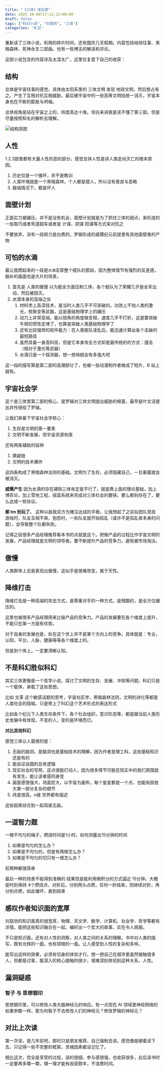 ```yaml
---
title: "《三体》读后感"
date: 2025-10-06T17:22:11+08:00
draft: false
tags: ["科幻小说", "刘慈欣", "三体"]
categories: '札记'
---
```

重新读了三体小说，利用的碎片时间，还有国庆几天假期。内容包括地球往事、黑暗森林、死神永生三部曲。也有一些博主的解读和评论。

这部小说包含的内容涉及太深太广，这里仅复盘下自己的收获：

## 结构
总体是宇宙往事的感觉，具体由太阳系里的 三体文明 发现 地球文明，然后想占有之。产生了互相对抗互相威胁，最后被宇宙中的一些高等文明给统一消灭，宇宙本身也在不断的膨胀与坍缩。

总体视角是站在宇宙之上的，纬度高达十维。坦白来讲我是读不懂了第三部。但是尽量按照知名的解析去理解。

<img alt="结构简图" src="https://github.com/user-attachments/assets/6347fc13-8111-45c2-ad47-7e3306ce5ce3" />

## 人性
1.2.3部里都有大量人性的恶的部分，感觉总体人性是讲人类走向灭亡的根本原因。

1. 历史仅是一个循环，并不是教训
2. 人类环境就是一个黑暗森林，个人都是猎人，所以没有善良与恶略
3. 极端情况下，都是坏人

## 面壁计划
正面实力被碾压，并不是没有机会，面壁计划就是为了抓住三体的弱点，来形成的一些取巧或者弯道超车或者是 计谋，阴谋 阳谋等方式来对抗之

不要放弃，没有一段努力是白费的。罗辑形成的威慑纪元前提里有其他面壁者的产物
## 可怕的水滴
最让我燃起来的一段是`水滴`击穿整个舰队的那段，因为整体情节有强烈的反差感，脑补的画面也是大片的场景。
1. 首先是 人类的傲慢 以为能全方面压制三体，各个舰队为了荣耀几乎是全军出动，然后被团灭。
2. 水滴本身的高端之处
   1. 材料学上高深技术，是当时人类几乎不可突破的。功效上不怕人类的激光，核聚变等武器，这是基础物理学上的碾压
   2. 动力上非常高端，能以锐角的角度做变相，速度几乎不打折，这是要突破牛顿的惯性定律了，也算是突破人类基础物理学了
   3. 还有比较强悍的软件能力：在人类舰队凌乱后，能迅速计算出各个击破的最短路径
   4. 虽然具备一身高科技，但是它本身攻击方式却是最传统的的方式：撞击（相对于激光等武器）
   5. 水滴只是一个探测器，想一想母舰会有多强大吧
  

这一段的描写算是第二部的高潮部分了，也被一些动漫制作者做成了短片，B 站上就有。
## 宇宙社会学
这个是三体里第二部的核心，是罗辑对三体文明提出威胁的根基。最早是叶文洁提出并传授给了罗辑。

让我们来看下宇宙社会学核心：
1. 生存是文明的第一要素
2. 文明不断发展，但宇宙资源有限

还有两条辅助的延伸
1. 猜疑链
2. 文明的技术爆炸

这四条构成了黑暗森林法则的基础。文明为了生存，必须隐藏自己，一旦暴露就会被消灭。

**威慑产生**
因为水滴的存在硬刚三体肯定是不行了，就是靠上面的理论基础，加上博弈论，加上雪地工程，摇篮系统来完成对三体社会的要挟。要么都别存在了，要么达成一些协议。

**都 tm 别玩了**。
这种以敌我双方为赌注达成的平衡，让我想起了之前玩团队竞技游戏时，队友互相不爽，抱怨时，一些队友就开始捣乱（或许不是捣乱者本身的问题），会导致整个队都失败。

记得之前很多产品经理推荐看本书的点就是这个。把做产品的过程比作宇宙文明的发展，产品经理就是文明的领导者。要不断提升产品的竞争力，避免被市场淘汰。

## 傲慢
人类群体上总是表现出傲慢，这似乎是很难改变，属于天性。

## 降维打击
降维打击是一种高端的攻击方式，是尊重对手的一种方式。是残酷的，是全方位碾压的。

这里也被很多产品经理用来比喻产品的竞争力。产品的发展要在各个维度上提升，不能只在某一方面有优势。

对于自身的发展也是，处在这个世上并不是某个方向上的竞争。具体就是：专业，认知，平台，人脉，健康等等各个维度上的。

但是到个体上，一定要清晰认知。
## 不是科幻胜似科幻
其实三体更像是一个哲学小说，探讨了文明的生存、发展、冲突等问题。科幻只是一个载体，承载了这些思想。

比如 文革 这个敏感话题的思考，宇宙社区学，黑暗森林法则，文明的进化等都是人类社会的隐喻。只是带上了科幻这个艺术形式的表达形式

比如各个纪元下人类生存条件下，各个社会组织，意识形态等，都是跟当前人类历史发展中有体现，不变的人，变的是环境而已。

**对比其他科幻**

感觉三体让人震撼的是：
1. 无敌的脑洞，是脑洞也是基础技术的理解，因为作者是理工科，这些基础知识还是有的
2. 能自证自圆的总体逻辑
3. 现实社会的写照，这点很能打动人，因为很多情节可能在现实中的我们周围就有发生，能让读者感同身受
4. 画面感很强大，场面宏大，以宇宙为画布，每个星星都是一个点，也能局部放大某一部分复杂的细节
5. 纬度很高，n维 世界都有描述

这些因素综合到一起简直无敌。

## 一道智力题
一根不均匀的绳子，燃烧时间是1小时。如何测量出15分钟的时间
1. 如果是均匀的怎么办？
2. 如果是不均匀的，但是有两根怎么办？
3. 如果是不均匀的切只有一根怎么办？

前两种都很简单

最后一种的场景不能得到准确的 结果但是能利用微积分的方式逼近 15分钟。大概是时刻保持 4个燃烧点，对折后，分别两头点燃，任何一折结束，则继续对折，再分别点燃，如此循环，直到结束

## 感叹作者知识面的宽厚
刘慈欣的知识面真的很宽厚，物理、天文学、数学、计算机、社会学、哲学等都有涉猎。能把这些知识融合在一起，编织出一个宏大的故事，实在令人佩服。

不只是知识面，还有对人性的洞察，对人类之间的关系的理解。书中对人类的描写，既有光辉的一面，也有阴暗的一面。让人感受到人性的复杂和多样。

能写出这样的效果，必须有切身的体验才行。想一想自己在城市里虽然接触很多人，但都是过客，能深入的核心接触的很少，很难深刻体验到这种关系，人性。
## 漏洞疑惑
### 智子 与 思想钢印
思想钢印里，可以修改人类大脑神经元的响应。有一点现在 AI 领域里神经网络的权重参数一样。那为何智子不去修改人们的神经元？修改罗辑的神经元？

## 对比上次读
第一次读，是几年前吧，那时只是朋友推荐，自己强制去读。感觉像是硬着读下去，只记得一些不完整的框架，灵魂因素都没记忆了。

相比这次，完全是享受的过程，读的很细，参与感很强，也收获很多，此后读书时一定要再多嚼一嚼，理一理才能有收获颇丰，不浪费时间。
